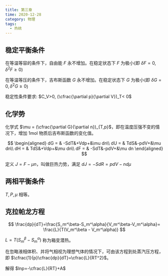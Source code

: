 ```yaml
---
title: 第三章
time: 2020-12-28
category: 物理
tags:
  - 热统
---
```


## 稳定平衡条件

在等温等容的条件下，自由能 $F$ 永不增加。在稳定状态下 $F$ 为极小(即 $\delta F =0, \delta^2F\geqslant 0$)

在等温等压的条件下，吉布斯函数 $G$ 永不增加。在稳定状态下 $G$ 为极小(即 $\delta G =0, \delta^2G\geqslant 0$)

稳定性条件要求: $C_V>0, (\cfrac{\partial p}{\partial V})_T< 0$

## 化学势

化学式 $\mu = (\cfrac{\partial G}{\partial n})_{T,p}$，即在温度压强不变的情况下，增加 1mol 物质后吉布斯函数的变化值。

$$
\begin{aligned}
  dG = & -SdT&+Vdp+&\mu dn\\
  dU = & TdS&-pdV+&\mu dn\\
  dH = & TdS&+Vdp+&\mu dn\\
  dF = & -SdT&-pdV+&\mu dn
\end{aligned}
$$

定义 $J = F-\mu n$，叫做巨热力势，满足 $dJ=-SdR=pdV-nd\mu$

## 两相平衡条件

$T,P,\mu$ 相等。

## 克拉帕龙方程

$$
\frac{dp}{dT}=\frac{S_m^\beta-S_m^\alpha}{V_m^\beta-V_m^\alpha}= \frac{L}{T(V_m^\beta - V_m^\alpha)}
$$

$L = T(S_m^\beta-S_m^\alpha)$ 称为箱变潜热。

在忽略液相体积、并将气相视为理想气体的情况下，可由该方程到处蒸汽压方程， 即 $\cfrac{1}{p}\cfrac{dp}{dT}=\cfrac{L}{RT^2}$。

解得 $lnp=-\cfrac{L}{RT}+A$
